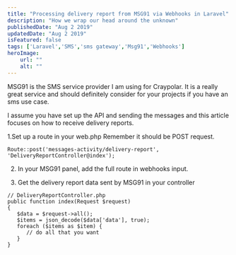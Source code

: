 ```yaml
---
title: "Processing delivery report from MSG91 via Webhooks in Laravel"
description: "How we wrap our head around the unknown"
publishedDate: "Aug 2 2019"
updatedDate: "Aug 2 2019"
isFeatured: false
tags: ['Laravel','SMS','sms gateway','Msg91','Webhooks']
heroImage:
    url: ""
    alt: ""
---
```

MSG91 is the SMS service provider I am using for Craypolar. It is a really great service and should definitely consider for your projects if you have an sms use case.

I assume you have set up the API and sending the messages and this article focuses on how to receive delivery reports.

1.Set up a route in your web.php Remember it should be POST request.

``````
Route::post('messages-activity/delivery-report', 'DeliveryReportController@index');
``````

2. In your MSG91 panel, add the full route in webhooks input.

3. Get the delivery report data sent by MSG91 in your controller

``````
// DeliveryReportController.php
public function index(Request $request)
{
   $data = $request->all();
   $items = json_decode($data['data'], true);
   foreach ($items as $item) {
      // do all that you want
   }
}

``````

